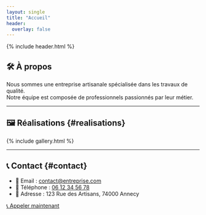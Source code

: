 ```yaml
---
layout: single
title: "Accueil"
header: 
  overlay: false
---
```


{% include header.html %}

## 🛠️ À propos

Nous sommes une entreprise artisanale spécialisée dans les travaux de qualité.  
Notre équipe est composée de professionnels passionnés par leur métier.

---

## 🖼️ Réalisations {#realisations}

{% include gallery.html %}

---

## 📞 Contact {#contact}

- 📧 Email : [contact@entreprise.com](mailto:contact@entreprise.com)  
- 📱 Téléphone : [06 12 34 56 78](tel:+33612345678)  
- 📍 Adresse : 123 Rue des Artisans, 74000 Annecy

<div class="call-button">
  <a href="tel:+33612345678">📞 Appeler maintenant</a>
</div>
